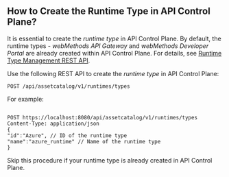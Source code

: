<!--
  Copyright Super iPaaS Integration LLC, an IBM Company 2024
-->

## How to Create the Runtime Type in API Control Plane?

It is essential to create the *runtime type* in API Control Plane. By default, the runtime types - *webMethods API Gateway* and *webMethods Developer Portal* are already created within API Control Plane. For details, see [Runtime Type Management REST API](https://github.com/SoftwareAG/webmethods-api-control-plane/blob/main/apis/openapi-specifications/runtime-type.yaml). 

Use the following REST API to create the *runtime type* in API Control Plane:

``` POST /api/assetcatalog/v1/runtimes/types ```

For example:

```

POST https://localhost:8080/api/assetcatalog/v1/runtimes/types
Content-Type: application/json
{
"id":"Azure", // ID of the runtime type
"name":"azure_runtime" // Name of the runtime type
}

```

Skip this procedure if your runtime type is already created in API Control Plane.
